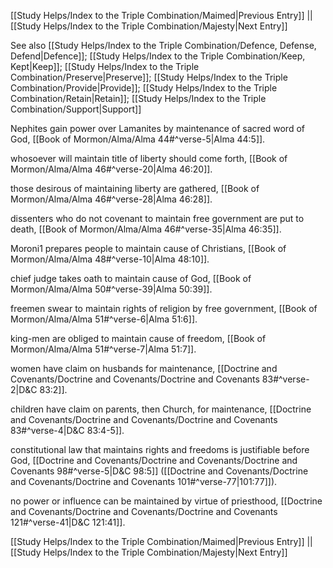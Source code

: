[[Study Helps/Index to the Triple Combination/Maimed|Previous Entry]]  ||  [[Study Helps/Index to the Triple Combination/Majesty|Next Entry]]

 See also [[Study Helps/Index to the Triple Combination/Defence, Defense, Defend|Defence]]; [[Study Helps/Index to the Triple Combination/Keep, Kept|Keep]]; [[Study Helps/Index to the Triple Combination/Preserve|Preserve]]; [[Study Helps/Index to the Triple Combination/Provide|Provide]]; [[Study Helps/Index to the Triple Combination/Retain|Retain]]; [[Study Helps/Index to the Triple Combination/Support|Support]]

 Nephites gain power over Lamanites by maintenance of sacred word of God, [[Book of Mormon/Alma/Alma 44#^verse-5|Alma 44:5]].

 whosoever will maintain title of liberty should come forth, [[Book of Mormon/Alma/Alma 46#^verse-20|Alma 46:20]].

 those desirous of maintaining liberty are gathered, [[Book of Mormon/Alma/Alma 46#^verse-28|Alma 46:28]].

 dissenters who do not covenant to maintain free government are put to death, [[Book of Mormon/Alma/Alma 46#^verse-35|Alma 46:35]].

 Moroni1 prepares people to maintain cause of Christians, [[Book of Mormon/Alma/Alma 48#^verse-10|Alma 48:10]].

 chief judge takes oath to maintain cause of God, [[Book of Mormon/Alma/Alma 50#^verse-39|Alma 50:39]].

 freemen swear to maintain rights of religion by free government, [[Book of Mormon/Alma/Alma 51#^verse-6|Alma 51:6]].

 king-men are obliged to maintain cause of freedom, [[Book of Mormon/Alma/Alma 51#^verse-7|Alma 51:7]].

 women have claim on husbands for maintenance, [[Doctrine and Covenants/Doctrine and Covenants/Doctrine and Covenants 83#^verse-2|D&C 83:2]].

 children have claim on parents, then Church, for maintenance, [[Doctrine and Covenants/Doctrine and Covenants/Doctrine and Covenants 83#^verse-4|D&C 83:4-5]].

 constitutional law that maintains rights and freedoms is justifiable before God, [[Doctrine and Covenants/Doctrine and Covenants/Doctrine and Covenants 98#^verse-5|D&C 98:5]] ([[Doctrine and Covenants/Doctrine and Covenants/Doctrine and Covenants 101#^verse-77|101:77]]).

 no power or influence can be maintained by virtue of priesthood, [[Doctrine and Covenants/Doctrine and Covenants/Doctrine and Covenants 121#^verse-41|D&C 121:41]].

[[Study Helps/Index to the Triple Combination/Maimed|Previous Entry]]  ||  [[Study Helps/Index to the Triple Combination/Majesty|Next Entry]]